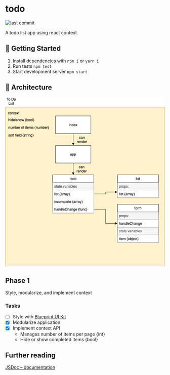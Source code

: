 # todo

![last commit](https://img.shields.io/github/last-commit/CullenSharp/todo)

A todo list app using react context.

## 🚀 Getting Started

1. Install dependencies with `npm i` or `yarn i`
2. Run tests `npm test`
3. Start development server `npm start`

## 🏢 Architecture

![UML](todoList.png)

## Phase 1

Style, modularize, and implement context

### Tasks

- [ ] Style with [Blueprint UI Kit](https://blueprintjs.com/docs/#blueprint)
- [x] Modularize application
- [x] Implement context API
  - Manages number of items per page {int}
  - Hide or show completed items {bool}

## Further reading

[JSDoc – documentation](https://jsdoc.app/)
